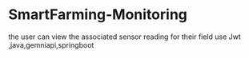 # SmartFarming-Monitoring
the user can view the associated sensor reading for their field use Jwt ,java,gemniapi,springboot
